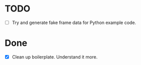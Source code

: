 # TODO
- [ ] Try and generate fake frame data for Python example code.


# Done
- [x] Clean up boilerplate. Understand it more.
